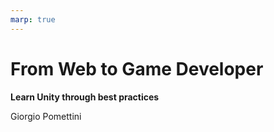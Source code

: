 ```yaml
---
marp: true
---
```


# From Web to Game Developer

**Learn Unity through best practices**

Giorgio Pomettini
